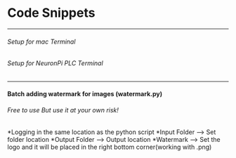# Code Snippets

___

###### Setup for mac Terminal
###### Setup for NeuronPi PLC Terminal

___


#### Batch adding watermark for images (watermark.py)
###### Free to use But use it at your own risk!
  *Logging in the same location as the python script
  *Input Folder --> Set folder location
  *Output Folder --> Output location
  *Watermark --> Set the logo and it will be placed in the right bottom corner(working with .png)
